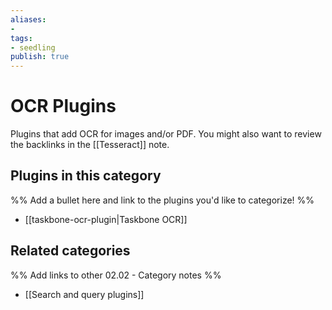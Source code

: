 ```yaml
---
aliases:
- 
tags: 
- seedling 
publish: true
---
```



# OCR Plugins

Plugins that add OCR for images and/or PDF. You might also want to review the backlinks in the [[Tesseract]] note.

## Plugins in this category

%% Add a bullet here and link to the plugins you'd like to categorize! %%

- [[taskbone-ocr-plugin|Taskbone OCR]]

## Related categories

%% Add links to other 02.02 - Category notes %%

- [[Search and query plugins]]
